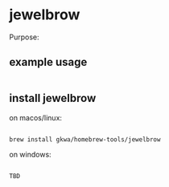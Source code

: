 # jewelbrow

Purpose:


## example usage

```bash


```

## install jewelbrow


on macos/linux:
```bash

brew install gkwa/homebrew-tools/jewelbrow

```


on windows:

```powershell

TBD

```
